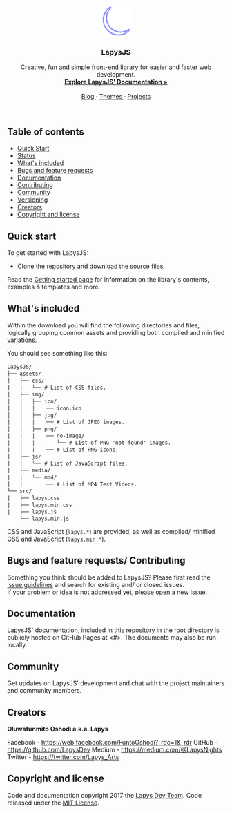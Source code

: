 <p align=center>
  <a href=https://github.com/LapysDev/LapysJS>
    <img alt src=https://github.com/LapysDev/LapysJS/blob/master/assets/img/png/icon.png width=72 height=72>
  </a>

  <h3 align=center> LapysJS </h3>

  <p align=center>
    Creative, fun and simple front-end library for easier and faster web development.
    <br>
    <a href=#><strong>Explore LapysJS' Documentation »</strong></a>
    <br>
    <br>
    <a href=#> Blog </a>
    ·
    <a href=#> Themes </a>
    ·
    <a href=#> Projects </a>
  </p>
</p>

<br>

## Table of contents
- [Quick Start](#quick-start)
- [Status](#status)
- [What's included](#whats-included)
- [Bugs and feature requests](#bugs-and-feature-requests)
- [Documentation](#documentation)
- [Contributing](#contributing)
- [Community](#community)
- [Versioning](#versioning)
- [Creators](#creators)
- [Copyright and license](#copyright-and-license)

## Quick start
To get started with LapysJS:
- Clone the repository and download the source files.

Read the [Getting started page](#) for information on the library's contents, examples & templates and more.

## What's included
Within the download you will find the following directories and files,
logically grouping common assets and providing both compiled and minified variations.

You should see something like this:

```
LapysJS/
├── assets/
│   ├── css/
|   |   └── # List of CSS files.
│   ├── img/
│   |   ├── ico/
|   |   |   └── icon.ico
│   |   ├── jpg/
|   |   |   └── # List of JPEG images.
│   |   ├── png/
|   |   |   ├── no-image/
|   |   |   |   └── # List of PNG 'not found' images.
|   |   |   └── # List of PNG icons.
│   ├── js/
|   |   └── # List of JavaScript files.
|   └── media/
|   |   └── mp4/
|   |       └── # List of MP4 Test Videos.
└── src/
|   ├── lapys.css
|   ├── lapys.min.css
|   ├── lapys.js
    └── lapys.min.js
```

CSS and JavaScript (`lapys.*`) are provided,
as well as compiled/ minified CSS and JavaScript (`lapys.min.*`).

## Bugs and feature requests/ Contributing
Something you think should be added to LapysJS?
Please first read the [issue guidelines](https://github.com/LapysDev/LapysJS/blob/master/CONTRIBUTING.md) and search for existing and/ or closed issues.
<br>
If your problem or idea is not addressed yet, [please open a new issue](https://github.com/LapysDev/LapysJS/issues/new).

## Documentation
LapysJS' documentation, included in this repository in the root directory is publicly hosted on GitHub Pages at <#>.
The documents may also be run locally.

## Community
Get updates on LapysJS' development and chat with the project maintainers and community members.

## Creators
**Oluwafunmito Oshodi a.k.a. Lapys**

Facebook - <https://web.facebook.com/FuntoOshodi?_rdc=1&_rdr>
GitHub - <https://github.com/LapysDev>
Medium - <https://medium.com/@LapysNights>
Twitter - <https://twitter.com/Lapys_Arts>

## Copyright and license
Code and documentation copyright 2017 the [Lapys Dev Team](#). Code released under the [MIT License](https://github.com/LapysDev/LapysJS/blob/master/LICENSE).
